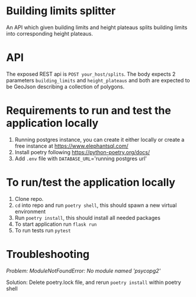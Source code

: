 # Building limits splitter
An API which given building limits and height plateaus splits building limits into corresponding height plateaus.

# API
The exposed REST api is `POST your_host/splits`. The body expects 2 parameters `building_limits` and `height_plateaus` and both are expected to be GeoJson describing a collection of polygons.

# Requirements to run and test the application locally
1. Running postgres instance, you can create it either locally or create a free instance at https://www.elephantsql.com/
2. Install poetry following https://python-poetry.org/docs/
3. Add `.env` file with `DATABASE_URL`='running postgres url'

# To run/test the application locally
1. Clone repo.
2. `cd` into repo and run `poetry shell`, this should spawn a new virtual environment
3. Run `poetry install`, this should install all needed packages
4. To start application run `flask run`
5. To run tests run `pytest`

# Troubleshooting
*Problem: ModuleNotFoundError: No module named 'psycopg2'*

Solution: Delete poetry.lock file, and rerun `poetry install` within poetry shell
